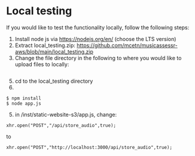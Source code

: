 # Local testing

If you would like to test the functionality locally, follow the following steps:

1. Install node js via https://nodejs.org/en/ (choose the LTS version)
2. Extract local_testing.zip: https://github.com/mcetn/musicassessr-aws/blob/main/local_testing.zip
3. Change the file directory in the following to where you would like to upload files to locally: 

```file.mv('/srv/shiny-server/files/' + file.name+".wav");
```
5. cd to the local_testing directory
6. 
```
$ npm install
$ node app.js
```
5. in /inst/static-website-s3/app.js, change:
```
xhr.open("POST","/api/store_audio",true);
```
to
```
xhr.open("POST","http://localhost:3000/api/store_audio",true);
```
